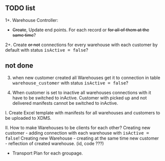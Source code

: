  TODO list
-
 
  
1+. Warehouse Controller:
  - ~~Create~~, Update end points. For each record or ~~for all of them at the same time~~?

2+. Create ~~or not~~ connections for every warehouse with each customer by default with status <tt>isActive = false</tt>?     

not done
-
3. when new customer created all Warehouses get it to connection in 
table <tt>warehouse_customer</tt> with status <tt>isActive = false</tt>?
    
4. When customer is set to inactive all warehouses connections with it have to be switched to inActive.
    Customer with picked up and not delivered manifests cannot be switched to inActive. 

I. Create Excel template with manifests for all warehouses and customers to be uploaded to XDMS.

II. How to make Warehouses to be clients for each other?
    Creating new customer - adding connection with each warehouse with <tt>isActive = false</tt>!
    Creating new Warehouse - creating at the same time new customer - reflection of created warehouse. (id, code ???)

- Transport Plan for each groupage.   

